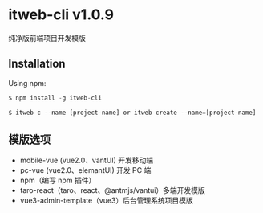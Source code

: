 # itweb-cli v1.0.9

纯净版前端项目开发模版

## Installation

Using npm:

```javascript
$ npm install -g itweb-cli

$ itweb c --name [project-name] or itweb create --name=[project-name]
```

## 模版选项

- mobile-vue (vue2.0、vantUI) 开发移动端
- pc-vue (vue2.0、elemantUI) 开发 PC 端
- npm（编写 npm 插件）
- taro-react（taro、react、@antmjs/vantui）多端开发模版
- vue3-admin-template（vue3）后台管理系统项目模版
